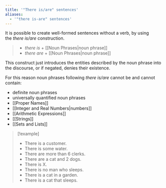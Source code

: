 ```yaml
---
title: '"There is/are" sentences'
aliases:
  - '"there is-are" sentences'
---
```

It is possible to create well-formed sentences without a verb, by using the _there is/are_ construction.

>* _there is_ + [[Noun Phrases|noun phrase]]
>* _there are_ + [[Noun Phrases|noun phrase]]

This construct just introduces the entities described by the noun phrase into the discourse, or if negated, denies their existence. 

For this reason noun phrases following _there is/are_ cannot be and cannot contain:

* definite noun phrases
* universally quantified noun phrases
* [[Proper Names]]
* [[Integer and Real Numbers|numbers]]
* [[Arithmetic Expressions]]
* [[Strings]]
* [[Sets and Lists]]


>[!example]
>* There is a customer.
>* There is some water.
>* There are more than 6 clerks.
>* There are a cat and 2 dogs.
>* There is X.
>* There is no man who sleeps.
>* There is a cat in a garden.
>* There is a cat that sleeps.
